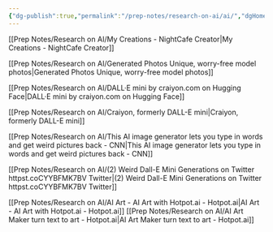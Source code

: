 ```yaml
---
{"dg-publish":true,"permalink":"/prep-notes/research-on-ai/ai/","dgHomeLink":true,"dgPassFrontmatter":false}
---
```



[[Prep Notes/Research on AI/My Creations - NightCafe Creator|My Creations - NightCafe Creator]]

[[Prep Notes/Research on AI/Generated Photos  Unique, worry-free model photos|Generated Photos  Unique, worry-free model photos]]

[[Prep Notes/Research on AI/DALL·E mini by craiyon.com on Hugging Face|DALL·E mini by craiyon.com on Hugging Face]]

[[Prep Notes/Research on AI/Craiyon, formerly DALL-E mini|Craiyon, formerly DALL-E mini]]

[[Prep Notes/Research on AI/This AI image generator lets you type in words and get weird pictures back - CNN|This AI image generator lets you type in words and get weird pictures back - CNN]]

[[Prep Notes/Research on AI/(2) Weird Dall-E Mini Generations on Twitter httpst.coCYYBFMK7BV  Twitter|(2) Weird Dall-E Mini Generations on Twitter httpst.coCYYBFMK7BV  Twitter]]

[[Prep Notes/Research on AI/AI Art - AI Art with Hotpot.ai - Hotpot.ai|AI Art - AI Art with Hotpot.ai - Hotpot.ai]]
[[Prep Notes/Research on AI/AI Art Maker turn text to art - Hotpot.ai|AI Art Maker turn text to art - Hotpot.ai]]